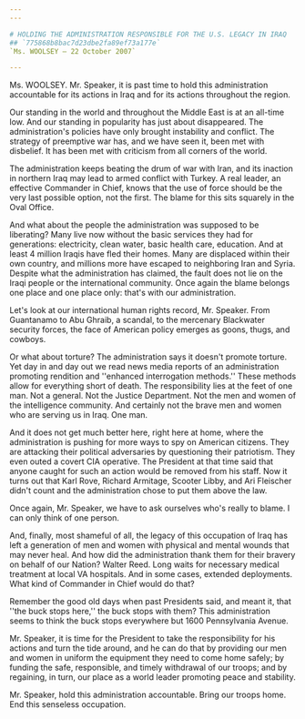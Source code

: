 ```yaml
---
---

# HOLDING THE ADMINISTRATION RESPONSIBLE FOR THE U.S. LEGACY IN IRAQ
## `775868b8bac7d23dbe2fa89ef73a177e`
`Ms. WOOLSEY — 22 October 2007`

---
```



Ms. WOOLSEY. Mr. Speaker, it is past time to hold this administration 
accountable for its actions in Iraq and for its actions throughout the 
region.

Our standing in the world and throughout the Middle East is at an 
all-time low. And our standing in popularity has just about 
disappeared. The administration's policies have only brought 
instability and conflict. The strategy of preemptive war has, and we 
have seen it, been met with disbelief. It has been met with criticism 
from all corners of the world.

The administration keeps beating the drum of war with Iran, and its 
inaction in northern Iraq may lead to armed conflict with Turkey. A 
real leader, an effective Commander in Chief, knows that the use of 
force should be the very last possible option, not the first. The blame 
for this sits squarely in the Oval Office.

And what about the people the administration was supposed to be 
liberating? Many live now without the basic services they had for 
generations: electricity, clean water, basic health care, education. 
And at least 4 million Iraqis have fled their homes. Many are displaced 
within their own country, and millions more have escaped to neighboring 
Iran and Syria. Despite what the administration has claimed, the fault 
does not lie on the Iraqi people or the international community. Once 
again the blame belongs one place and one place only: that's with our 
administration.

Let's look at our international human rights record, Mr. Speaker. 
From Guantanamo to Abu Ghraib, a scandal, to the mercenary Blackwater 
security forces, the face of American policy emerges as goons, thugs, 
and cowboys.

Or what about torture? The administration says it doesn't promote 
torture. Yet day in and day out we read news media reports of an 
administration promoting rendition and ''enhanced interrogation 
methods.'' These methods allow for everything short of death. The 
responsibility lies at the feet of one man. Not a general. Not the 
Justice Department. Not the men and women of the intelligence 
community. And certainly not the brave men and women who are serving us 
in Iraq. One man.

And it does not get much better here, right here at home, where the 
administration is pushing for more ways to spy on American citizens. 
They are attacking their political adversaries by questioning their 
patriotism. They even outed a covert CIA operative. The President at 
that time said that anyone caught for such an action would be removed 
from his staff. Now it turns out that Karl Rove, Richard Armitage, 
Scooter Libby, and Ari Fleischer didn't count and the administration 
chose to put them above the law.

Once again, Mr. Speaker, we have to ask ourselves who's really to 
blame. I can only think of one person.

And, finally, most shameful of all, the legacy of this occupation of 
Iraq has left a generation of men and women with physical and mental 
wounds that may never heal. And how did the administration thank them 
for their bravery on behalf of our Nation? Walter Reed. Long waits for 
necessary medical treatment at local VA hospitals. And in some cases, 
extended deployments. What kind of Commander in Chief would do that?

Remember the good old days when past Presidents said, and meant it, 
that ''the buck stops here,'' the buck stops with them? This 
administration seems to think the buck stops everywhere but 1600 
Pennsylvania Avenue.

Mr. Speaker, it is time for the President to take the responsibility 
for his actions and turn the tide around, and he can do that by 
providing our men and women in uniform the equipment they need to come 
home safely; by funding the safe, responsible, and timely withdrawal of 
our troops; and by regaining, in turn, our place as a world leader 
promoting peace and stability.

Mr. Speaker, hold this administration accountable. Bring our troops 
home. End this senseless occupation.
